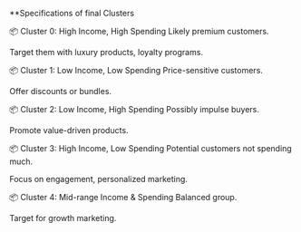 **Specifications of final Clusters

📦 Cluster 0: High Income, High Spending
Likely premium customers.

Target them with luxury products, loyalty programs.

📦 Cluster 1: Low Income, Low Spending
Price-sensitive customers.

Offer discounts or bundles.

📦 Cluster 2: Low Income, High Spending
Possibly impulse buyers.

Promote value-driven products.

📦 Cluster 3: High Income, Low Spending
Potential customers not spending much.

Focus on engagement, personalized marketing.

📦 Cluster 4: Mid-range Income & Spending
Balanced group.

Target for growth marketing.
